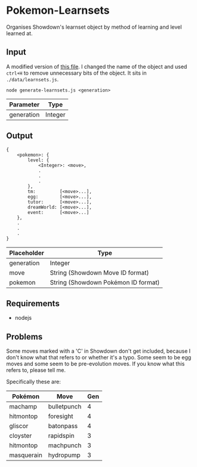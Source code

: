 Pokemon-Learnsets
=================

Organises Showdown's learnset object by method of learning and level learned at.

Input
-----

A modified version of [this file](https://github.com/Zarel/Pokemon-Showdown/blob/master/data/learnsets.js). I changed the name of the object and used `ctrl+H` to remove unnecessary bits of the object. It sits in `./data/learnsets.js`.

`node generate-learnsets.js <generation>`

Parameter  | Type
-----------|---------
generation | Integer

Output
------

    {
    	<pokemon>: {
    		level: {
    			<Integer>: <move>,
    			.
    			.
    			.
    		},
    		tm:         [<move>...],
    		egg:        [<move>...],
    		tutor:      [<move>...],
    		dreamWorld: [<move>...],
    		event:      [<move>...]
    	},
    	.
    	.
    	.
    }

Placeholder  | Type
-------------|---------
generation   | Integer
move         | String (Showdown Move ID format)
pokemon      | String (Showdown Pokémon ID format)

Requirements
------------

* nodejs

Problems
--------

Some moves marked with a 'C' in Showdown don't get included, because I don't know what that refers to or whether it's a typo. Some seem to be egg moves and some seem to be pre-evolution moves. If you know what this refers to, please tell me.

Specifically these are:

Pokémon    | Move        | Gen
-----------|-------------|-----
machamp    | bulletpunch | 4
hitmontop  | foresight   | 4
gliscor    | batonpass   | 4
cloyster   | rapidspin   | 3
hitmontop  | machpunch   | 3
masquerain | hydropump   | 3
